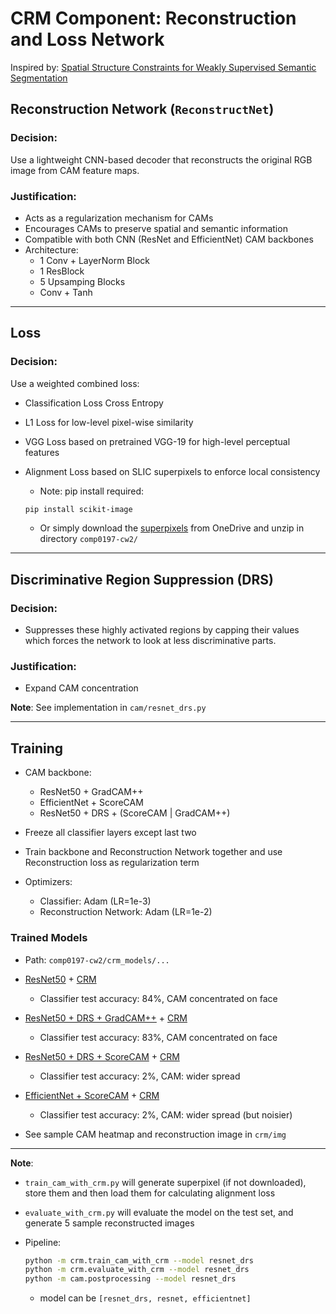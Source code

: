 # CRM Component: Reconstruction and Loss Network

Inspired by: [Spatial Structure Constraints for Weakly Supervised Semantic Segmentation](https://arxiv.org/abs/2401.11122)

## Reconstruction Network (`ReconstructNet`)

### Decision:
Use a lightweight CNN-based decoder that reconstructs the original RGB image from CAM feature maps.

### Justification:
- Acts as a regularization mechanism for CAMs
- Encourages CAMs to preserve spatial and semantic information
- Compatible with both CNN (ResNet and EfficientNet) CAM backbones
- Architecture:
  - 1 Conv + LayerNorm Block
  - 1 ResBlock
  - 5 Upsamping Blocks
  - Conv + Tanh 

---

## Loss 

### Decision:
Use a weighted combined loss:
- Classification Loss Cross Entropy  
- L1 Loss for low-level pixel-wise similarity
- VGG Loss based on pretrained VGG-19 for high-level perceptual features
- Alignment Loss based on SLIC superpixels to enforce local consistency
  - Note: pip install required:
  ``` bash
  pip install scikit-image
  ```

  - Or simply download the [superpixels](https://1drv.ms/u/c/2ef0e412637ecc3c/EQy9SXX7x4tGnqJWRpIJa7EBYK9I7c2ipQB07oCzcjAfKQ?e=ksvFWp) from OneDrive and unzip in directory `comp0197-cw2/`

---

## Discriminative Region Suppression (DRS)

### Decision:
- Suppresses these highly activated regions by capping their values which forces the network to look at less discriminative parts.

### Justification:
- Expand CAM concentration

**Note**: See implementation in `cam/resnet_drs.py`

---

## Training

- CAM backbone: 
  - ResNet50 + GradCAM++ 
  - EfficientNet + ScoreCAM
  - ResNet50 + DRS + (ScoreCAM | GradCAM++)

- Freeze all classifier layers except last two
- Train backbone and Reconstruction Network together and use Reconstruction loss as regularization term
- Optimizers:
  - Classifier: Adam (LR=1e-3)
  - Reconstruction Network: Adam (LR=1e-2)

### Trained Models
- Path: `comp0197-cw2/crm_models/...`

- [ResNet50](https://1drv.ms/u/c/2ef0e412637ecc3c/EawGxav3g3BPke8uXA7C5W0Bdf2oIHQSoV6smZgRWXR1NA?e=zlKiYk) + [CRM](https://1drv.ms/u/c/2ef0e412637ecc3c/EdhrCbIkW6dEpXfImbAcRsoBBb_3ceJHz16NxfTiqLPmhg?e=DWot9e) 
  - Classifier test accuracy: 84%, CAM concentrated on face
    

- [ResNet50 + DRS + GradCAM++](https://1drv.ms/u/c/2ef0e412637ecc3c/EdRX3IbLhbRBk-yiK6z_oSwBGfEgHdBX2N6gMBnTe29ULQ?e=UjyhwN) + [CRM](https://1drv.ms/u/c/2ef0e412637ecc3c/Eazk46cxIBxLtiljWMgFtj0BJPlyJ8GLiCdMDM12MMTZ4A?e=MtlaVK) 
  - Classifier test accuracy: 83%, CAM concentrated on face


- [ResNet50 + DRS + ScoreCAM](https://1drv.ms/u/c/2ef0e412637ecc3c/ETNymtaAwt5JixWupsbx3DEBCsdYh314NkdB9sgR0VAoLA?e=eegB8H) + [CRM](https://1drv.ms/u/c/2ef0e412637ecc3c/Eazk46cxIBxLtiljWMgFtj0BJPlyJ8GLiCdMDM12MMTZ4A?e=MtlaVK) 
  - Classifier test accuracy: 2%, CAM: wider spread


- [EfficientNet + ScoreCAM](https://1drv.ms/u/c/2ef0e412637ecc3c/ET5xMqyXSEZFtgBoxctczOoBlHe9TeUCs9bs2dtkeds0mg?e=qcX8fS) + [CRM](https://1drv.ms/u/c/2ef0e412637ecc3c/EVLqrBIaSYdKv65GvgDGuxMB8kMmELodniKSPzy7-fBbKg?e=9XuhVo)
  - Classifier test accuracy: 2%, CAM: wider spread (but noisier)

- See sample CAM heatmap and reconstruction image in `crm/img`

---

**Note**: 
- `train_cam_with_crm.py` will generate superpixel (if not downloaded), store them and then load them for calculating alignment loss
- `evaluate_with_crm.py` will evaluate the model on the test set, and generate 5 sample reconstructed images

- Pipeline:

  ```bash
  python -m crm.train_cam_with_crm --model resnet_drs
  python -m crm.evaluate_with_crm --model resnet_drs
  python -m cam.postprocessing --model resnet_drs
  ```

  - model can be `[resnet_drs, resnet, efficientnet]`

